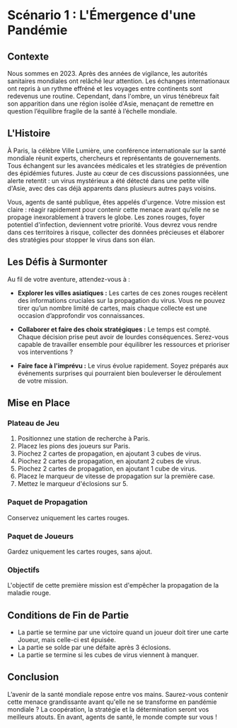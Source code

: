 # Scénario 1 : L'Émergence d'une Pandémie

## Contexte

Nous sommes en 2023. Après des années de vigilance, les autorités sanitaires mondiales ont relâché leur attention. Les échanges internationaux ont repris à un rythme effréné et les voyages entre continents sont redevenus une routine. Cependant, dans l'ombre, un virus ténébreux fait son apparition dans une région isolée d'Asie, menaçant de remettre en question l’équilibre fragile de la santé à l’échelle mondiale.

## L'Histoire

À Paris, la célèbre Ville Lumière, une conférence internationale sur la santé mondiale réunit experts, chercheurs et représentants de gouvernements. Tous échangent sur les avancées médicales et les stratégies de prévention des épidémies futures. Juste au cœur de ces discussions passionnées, une alerte retentit : un virus mystérieux a été détecté dans une petite ville d'Asie, avec des cas déjà apparents dans plusieurs autres pays voisins.

Vous, agents de santé publique, êtes appelés d'urgence. Votre mission est claire : réagir rapidement pour contenir cette menace avant qu’elle ne se propage inexorablement à travers le globe. Les zones rouges, foyer potentiel d'infection, deviennent votre priorité. Vous devrez vous rendre dans ces territoires à risque, collecter des données précieuses et élaborer des stratégies pour stopper le virus dans son élan.

## Les Défis à Surmonter

Au fil de votre aventure, attendez-vous à :

- **Explorer les villes asiatiques :** Les cartes de ces zones rouges recèlent des informations cruciales sur la propagation du virus. Vous ne pouvez tirer qu’un nombre limité de cartes, mais chaque collecte est une occasion d’approfondir vos connaissances.
  
- **Collaborer et faire des choix stratégiques :** Le temps est compté. Chaque décision prise peut avoir de lourdes conséquences. Serez-vous capable de travailler ensemble pour équilibrer les ressources et prioriser vos interventions ?
  
- **Faire face à l'imprévu :** Le virus évolue rapidement. Soyez préparés aux événements surprises qui pourraient bien bouleverser le déroulement de votre mission.

## Mise en Place

### Plateau de Jeu

1. Positionnez une station de recherche à Paris.
2. Placez les pions des joueurs sur Paris.
3. Piochez 2 cartes de propagation, en ajoutant 3 cubes de virus.
4. Piochez 2 cartes de propagation, en ajoutant 2 cubes de virus.
5. Piochez 2 cartes de propagation, en ajoutant 1 cube de virus.
6. Placez le marqueur de vitesse de propagation sur la première case.
7. Mettez le marqueur d'éclosions sur 5.

### Paquet de Propagation

Conservez uniquement les cartes rouges.

### Paquet de Joueurs

Gardez uniquement les cartes rouges, sans ajout.

### Objectifs

L'objectif de cette première mission est d'empêcher la propagation de la maladie rouge.

## Conditions de Fin de Partie

- La partie se termine par une victoire quand un joueur doit tirer une carte Joueur, mais celle-ci est épuisée.
- La partie se solde par une défaite après 3 éclosions.
- La partie se termine si les cubes de virus viennent à manquer.

## Conclusion

L’avenir de la santé mondiale repose entre vos mains. Saurez-vous contenir cette menace grandissante avant qu'elle ne se transforme en pandémie mondiale ? La coopération, la stratégie et la détermination seront vos meilleurs atouts. En avant, agents de santé, le monde compte sur vous !
